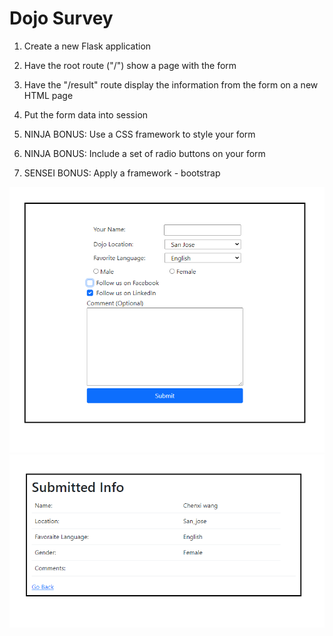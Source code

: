 # Dojo Survey

1. Create a new Flask application

2. Have the root route ("/") show a page with the form

3. Have the "/result" route display the information from the form on a new HTML page

4. Put the form data into session

5. NINJA BONUS: Use a CSS framework to style your form

6. NINJA BONUS: Include a set of radio buttons on your form

7. SENSEI BONUS: Apply a framework - bootstrap

<img src="Capture.PNG"/>
<img src="Capture-2.PNG"/>
